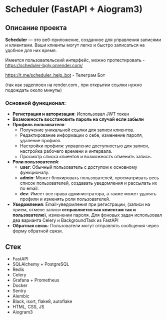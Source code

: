 # Scheduler (FastAPI + Aiogram3)


## Описание проекта

**Scheduler** — это веб-приложение, созданное для управления записями и клиентами. 
Ваши клиенты могут легко и быстро записаться на удобное для них время.

Имеется пользовательский интерфейс, можно протестировать - https://scheduler-bgly.onrender.com/

https://t.me/scheduler_help_bot - Телеграм Бот

(так как задеплоен на render.com , при открытии ссылки нужно подождать около минуты)

### Основной функционал:

- **Регистрация и авторизация**: Использовал JWT токен
- **Возможность восстановить пароль на случай если забыли**
- **Профиль пользователя**:
  - Получение уникальной ссылки для записи клиентов.
  - Редактирование информации о себе, изменение пароля, удаление профиля.
  - Настройки профиля: управление доступностью для записи, настройка рабочего времени и интервала.
  - Просмотр списка клиентов и возможность отменить запись.
- **Роли пользователей**:
  - **user**: Обычный пользователь с доступом к основному функционалу.
  - **admin**: Может блокировать пользователей, просматривать весь список пользователей, создавать уведомления и рассылать их по email.
  - **dev**: Имеет все права администратора, а также может удалять профили и изменять роли пользователей.
- **Уведомления**: Email-уведомления при регистрации, (записи на прием, отмене записи **отправляется как клиентам так и пользователю**), изменении пароля.
  Для фоновых задач использовал два варианта Celery и BackgroundTask из FastAPI
- **Обратная связь**: Пользователи могут отправлять сообщения через форму обратной связи.

## Стек

- FastAPI
- SQLAlchemy + PostgreSQL
- Redis
- Celery
- Grafana + Prometheus
- Docker
- Sentry
- Alembic
- Black, isort, flake8, autoflake
- HTML, CSS, JS
- Aiogram3
